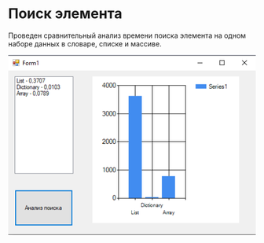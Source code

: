 # Поиск элемента
Проведен сравнительный анализ времени поиска элемента на одном наборе данных в словаре, списке и массиве.

![Image alt](https://github.com/Zakaraya/SortingElements/raw/master/Preview.png)
